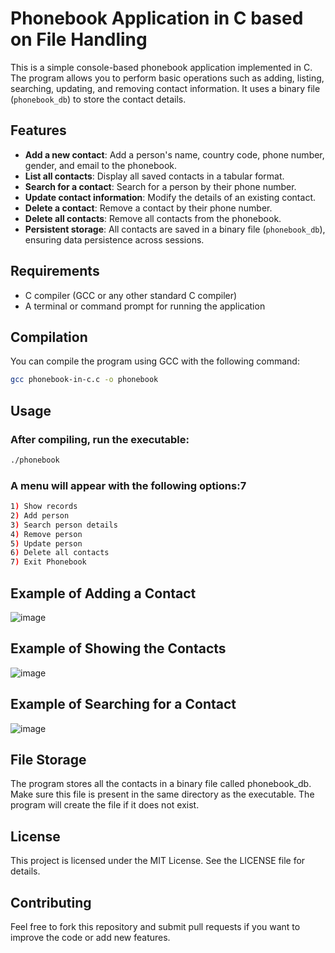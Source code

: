# Phonebook Application in C based on File Handling

This is a simple console-based phonebook application implemented in C. The program allows you to perform basic operations such as adding, listing, searching, updating, and removing contact information. It uses a binary file (`phonebook_db`) to store the contact details.

## Features

- **Add a new contact**: Add a person's name, country code, phone number, gender, and email to the phonebook.
- **List all contacts**: Display all saved contacts in a tabular format.
- **Search for a contact**: Search for a person by their phone number.
- **Update contact information**: Modify the details of an existing contact.
- **Delete a contact**: Remove a contact by their phone number.
- **Delete all contacts**: Remove all contacts from the phonebook.
- **Persistent storage**: All contacts are saved in a binary file (`phonebook_db`), ensuring data persistence across sessions.

## Requirements

- C compiler (GCC or any other standard C compiler)
- A terminal or command prompt for running the application

## Compilation

You can compile the program using GCC with the following command:

```bash
gcc phonebook-in-c.c -o phonebook
```

## Usage

### After compiling, run the executable:

```bash
./phonebook
```

### A menu will appear with the following options:7

```bash
1) Show records
2) Add person
3) Search person details
4) Remove person
5) Update person
6) Delete all contacts
7) Exit Phonebook
```

## Example of Adding a Contact

![image](https://github.com/user-attachments/assets/e605ee34-4060-4e08-a5c3-5a66fc3497c2)

## Example of Showing the Contacts

![image](https://github.com/user-attachments/assets/6b15abb8-4ce3-4664-8f18-67c66b6986c1)

## Example of Searching for a Contact

![image](https://github.com/user-attachments/assets/9c9fbbca-5874-4da5-8159-b3a6b3d3e4dc)

## File Storage

The program stores all the contacts in a binary file called phonebook_db. Make sure this file is present in the same directory as the executable. The program will create the file if it does not exist.

## License

This project is licensed under the MIT License. See the LICENSE file for details.

## Contributing

Feel free to fork this repository and submit pull requests if you want to improve the code or add new features.


